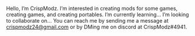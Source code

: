 Hello, I’m CrispModz. I’m interested in creating mods for some games, creating games, and creating portables. I’m currently learning...
I’m looking to collaborate on... You can reach me by sending me a message at crispmodz24@gmail.com or by DMing me on discord at CrispModz#4941.
